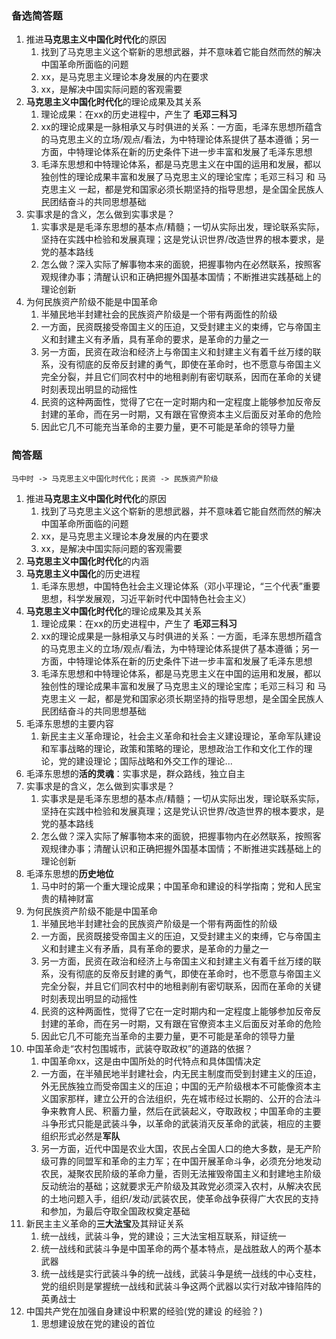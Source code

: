 
### 备选简答题 ###

1. 推进**马克思主义中国化时代化**的原因
	1. 找到了马克思主义这个崭新的思想武器，并不意味着它能自然而然的解决中国革命所面临的问题
	2. xx，是马克思主义理论本身发展的内在要求
	3. xx，是解决中国实际问题的客观需要
4. **马克思主义中国化时代化**的理论成果及其关系
	1. 理论成果：在xx的历史进程中，产生了 **毛邓三科习**
	2. xx的理论成果是一脉相承又与时俱进的关系：一方面，毛泽东思想所蕴含的马克思主义的立场/观点/看法，为中特理论体系提供了基本遵循；另一方面，中特理论体系在新的历史条件下进一步丰富和发展了毛泽东思想
	3. 毛泽东思想和中特理论体系，都是马克思主义在中国的运用和发展，都以独创性的理论成果丰富和发展了马克思主义的理论宝库；毛邓三科习 和 马克思主义 一起，都是党和国家必须长期坚持的指导思想，是全国全民族人民团结奋斗的共同思想基础
7. 实事求是的含义，怎么做到实事求是？
	1. 实事求是是毛泽东思想的基本点/精髓；一切从实际出发，理论联系实际，坚持在实践中检验和发展真理；这是党认识世界/改造世界的根本要求，是党的基本路线
	2. 怎么做？深入实际了解事物本来的面貌，把握事物内在必然联系，按照客观规律办事；清醒认识和正确把握外国基本国情；不断推进实践基础上的理论创新
9. 为何民族资产阶级不能是中国革命
	1. 半殖民地半封建社会的民族资产阶级是一个带有两面性的阶级
	2. 一方面，民资既接受帝国主义的压迫，又受封建主义的束缚，它与帝国主义和封建主义有矛盾，具有革命的要求，是革命的力量之一
	3. 另一方面，民资在政治和经济上与帝国主义和封建主义有着千丝万缕的联系，没有彻底的反帝反封建的勇气，即使在革命时，也不愿意与帝国主义完全分裂，并且它们同农村中的地租剥削有密切联系，因而在革命的关键时刻表现出明显的动摇性
	4. 民资的这种两面性，觉得了它在一定时期内和一定程度上能够参加反帝反封建的革命，而在另一时期，又有跟在官僚资本主义后面反对革命的危险
	5. 因此它几不可能充当革命的主要力量，更不可能是革命的领导力量

### 简答题 ###

```
马中时 -> 马克思主义中国化时代化；民资 -> 民族资产阶级
```

1. 推进**马克思主义中国化时代化**的原因
	1. 找到了马克思主义这个崭新的思想武器，并不意味着它能自然而然的解决中国革命所面临的问题
	2. xx，是马克思主义理论本身发展的内在要求
	3. xx，是解决中国实际问题的客观需要
2. **马克思主义中国化时代化**的内涵
3. **马克思主义中国化**的历史进程
	1. 毛泽东思想，中国特色社会主义理论体系（邓小平理论，“三个代表”重要思想，科学发展观，习近平新时代中国特色社会主义）
4. **马克思主义中国化时代化**的理论成果及其关系
	1. 理论成果：在xx的历史进程中，产生了 **毛邓三科习**
	2. xx的理论成果是一脉相承又与时俱进的关系：一方面，毛泽东思想所蕴含的马克思主义的立场/观点/看法，为中特理论体系提供了基本遵循；另一方面，中特理论体系在新的历史条件下进一步丰富和发展了毛泽东思想
	3. 毛泽东思想和中特理论体系，都是马克思主义在中国的运用和发展，都以独创性的理论成果丰富和发展了马克思主义的理论宝库；毛邓三科习 和 马克思主义 一起，都是党和国家必须长期坚持的指导思想，是全国全民族人民团结奋斗的共同思想基础
5.  毛泽东思想的主要内容
	1. 新民主主义革命理论，社会主义革命和社会主义建设理论，革命军队建设和军事战略的理论，政策和策略的理论，思想政治工作和文化工作的理论，党的建设理论；国际战略和外交工作的理论...
6. 毛泽东思想的**活的灵魂**：实事求是，群众路线，独立自主
7. 实事求是的含义，怎么做到实事求是？
	1. 实事求是是毛泽东思想的基本点/精髓；一切从实际出发，理论联系实际，坚持在实践中检验和发展真理；这是党认识世界/改造世界的根本要求，是党的基本路线
	2. 怎么做？深入实际了解事物本来的面貌，把握事物内在必然联系，按照客观规律办事；清醒认识和正确把握外国基本国情；不断推进实践基础上的理论创新
8. 毛泽东思想的**历史地位**
	1. 马中时的第一个重大理论成果；中国革命和建设的科学指南；党和人民宝贵的精神财富
9. 为何民族资产阶级不能是中国革命
	1. 半殖民地半封建社会的民族资产阶级是一个带有两面性的阶级
	2. 一方面，民资既接受帝国主义的压迫，又受封建主义的束缚，它与帝国主义和封建主义有矛盾，具有革命的要求，是革命的力量之一
	3. 另一方面，民资在政治和经济上与帝国主义和封建主义有着千丝万缕的联系，没有彻底的反帝反封建的勇气，即使在革命时，也不愿意与帝国主义完全分裂，并且它们同农村中的地租剥削有密切联系，因而在革命的关键时刻表现出明显的动摇性
	4. 民资的这种两面性，觉得了它在一定时期内和一定程度上能够参加反帝反封建的革命，而在另一时期，又有跟在官僚资本主义后面反对革命的危险
	5. 因此它几不可能充当革命的主要力量，更不可能是革命的领导力量
10. 中国革命走“农村包围城市，武装夺取政权”的道路的依据？
	1. 中国革命xx，这是由中国所处的时代特点和具体国情决定
	2. 一方面，在半殖民地半封建社会，内无民主制度而受到封建主义的压迫，外无民族独立而受帝国主义的压迫；中国的无产阶级根本不可能像资本主义国家那样，建立公开的合法组织，先在城市经过长期的、公开的合法斗争来教育人民、积蓄力量，然后在武装起义，夺取政权；中国革命的主要斗争形式只能是武装斗争，以革命的武装消灭反革命的武装，相应的主要组织形式必然是**军队**
	3. 另一方面，近代中国是农业大国，农民占全国人口的绝大多数，是无产阶级可靠的同盟军和革命的主力军；在中国开展革命斗争，必须充分地发动农民，凝聚农民阶级的革命力量，否则无法摧毁帝国主义和封建地主阶级反动统治的基础；这就要求无产阶级及其政党必须深入农村，从解决农民的土地问题入手，组织/发动/武装农民，使革命战争获得广大农民的支持和参加，为最后夺取全国政权奠定基础
11. 新民主主义革命的**三大法宝**及其辩证关系
	1. 统一战线，武装斗争，党的建设；三大法宝相互联系，辩证统一
	2. 统一战线和武装斗争是中国革命的两个基本特点，是战胜敌人的两个基本武器
	3. 统一战线是实行武装斗争的统一战线，武装斗争是统一战线的中心支柱，党的组织则是掌握统一战线和武装斗争这两个武器以实行对敌冲锋陷阵的英勇战士
12. 中国共产党在加强自身建设中积累的经验(党的建设 的经验？)
	1. 思想建设放在党的建设的首位


